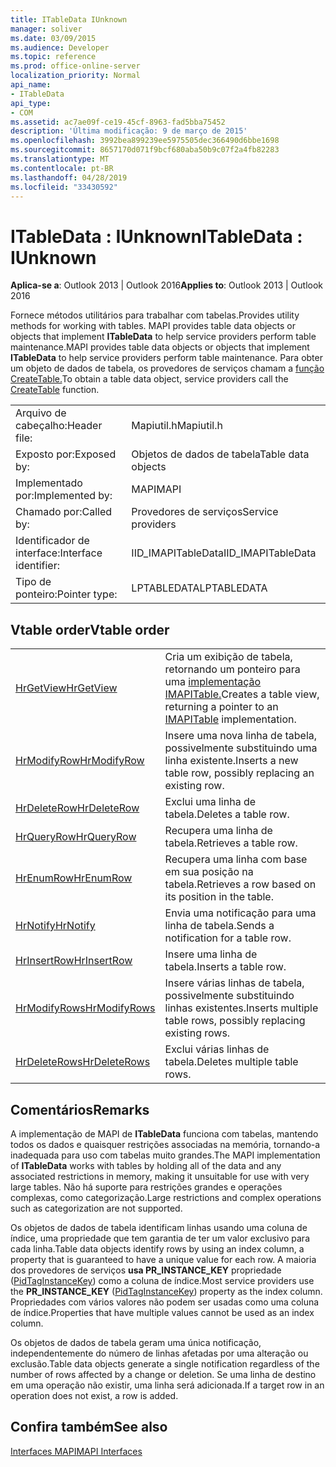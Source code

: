 ```yaml
---
title: ITableData IUnknown
manager: soliver
ms.date: 03/09/2015
ms.audience: Developer
ms.topic: reference
ms.prod: office-online-server
localization_priority: Normal
api_name:
- ITableData
api_type:
- COM
ms.assetid: ac7ae09f-ce19-45cf-8963-fad5bba75452
description: 'Última modificação: 9 de março de 2015'
ms.openlocfilehash: 3992bea899239ee5975505dec366490d6bbe1698
ms.sourcegitcommit: 8657170d071f9bcf680aba50b9c07f2a4fb82283
ms.translationtype: MT
ms.contentlocale: pt-BR
ms.lasthandoff: 04/28/2019
ms.locfileid: "33430592"
---
```

# <a name="itabledata--iunknown"></a><span data-ttu-id="ec9a6-103">ITableData : IUnknown</span><span class="sxs-lookup"><span data-stu-id="ec9a6-103">ITableData : IUnknown</span></span>

  
  
<span data-ttu-id="ec9a6-104">**Aplica-se a**: Outlook 2013 | Outlook 2016</span><span class="sxs-lookup"><span data-stu-id="ec9a6-104">**Applies to**: Outlook 2013 | Outlook 2016</span></span> 
  
<span data-ttu-id="ec9a6-105">Fornece métodos utilitários para trabalhar com tabelas.</span><span class="sxs-lookup"><span data-stu-id="ec9a6-105">Provides utility methods for working with tables.</span></span> <span data-ttu-id="ec9a6-106">MAPI provides table data objects or objects that implement **ITableData** to help service providers perform table maintenance.</span><span class="sxs-lookup"><span data-stu-id="ec9a6-106">MAPI provides table data objects or objects that implement **ITableData** to help service providers perform table maintenance.</span></span> <span data-ttu-id="ec9a6-107">Para obter um objeto de dados de tabela, os provedores de serviços chamam a [função CreateTable.](createtable.md)</span><span class="sxs-lookup"><span data-stu-id="ec9a6-107">To obtain a table data object, service providers call the [CreateTable](createtable.md) function.</span></span> 
  
|||
|:-----|:-----|
|<span data-ttu-id="ec9a6-108">Arquivo de cabeçalho:</span><span class="sxs-lookup"><span data-stu-id="ec9a6-108">Header file:</span></span>  <br/> |<span data-ttu-id="ec9a6-109">Mapiutil.h</span><span class="sxs-lookup"><span data-stu-id="ec9a6-109">Mapiutil.h</span></span>  <br/> |
|<span data-ttu-id="ec9a6-110">Exposto por:</span><span class="sxs-lookup"><span data-stu-id="ec9a6-110">Exposed by:</span></span>  <br/> |<span data-ttu-id="ec9a6-111">Objetos de dados de tabela</span><span class="sxs-lookup"><span data-stu-id="ec9a6-111">Table data objects</span></span>  <br/> |
|<span data-ttu-id="ec9a6-112">Implementado por:</span><span class="sxs-lookup"><span data-stu-id="ec9a6-112">Implemented by:</span></span>  <br/> |<span data-ttu-id="ec9a6-113">MAPI</span><span class="sxs-lookup"><span data-stu-id="ec9a6-113">MAPI</span></span>  <br/> |
|<span data-ttu-id="ec9a6-114">Chamado por:</span><span class="sxs-lookup"><span data-stu-id="ec9a6-114">Called by:</span></span>  <br/> |<span data-ttu-id="ec9a6-115">Provedores de serviços</span><span class="sxs-lookup"><span data-stu-id="ec9a6-115">Service providers</span></span>  <br/> |
|<span data-ttu-id="ec9a6-116">Identificador de interface:</span><span class="sxs-lookup"><span data-stu-id="ec9a6-116">Interface identifier:</span></span>  <br/> |<span data-ttu-id="ec9a6-117">IID_IMAPITableData</span><span class="sxs-lookup"><span data-stu-id="ec9a6-117">IID_IMAPITableData</span></span>  <br/> |
|<span data-ttu-id="ec9a6-118">Tipo de ponteiro:</span><span class="sxs-lookup"><span data-stu-id="ec9a6-118">Pointer type:</span></span>  <br/> |<span data-ttu-id="ec9a6-119">LPTABLEDATA</span><span class="sxs-lookup"><span data-stu-id="ec9a6-119">LPTABLEDATA</span></span>  <br/> |
   
## <a name="vtable-order"></a><span data-ttu-id="ec9a6-120">Vtable order</span><span class="sxs-lookup"><span data-stu-id="ec9a6-120">Vtable order</span></span>

|||
|:-----|:-----|
|[<span data-ttu-id="ec9a6-121">HrGetView</span><span class="sxs-lookup"><span data-stu-id="ec9a6-121">HrGetView</span></span>](itabledata-hrgetview.md) <br/> |<span data-ttu-id="ec9a6-122">Cria um exibição de tabela, retornando um ponteiro para uma [implementação IMAPITable.](imapitableiunknown.md)</span><span class="sxs-lookup"><span data-stu-id="ec9a6-122">Creates a table view, returning a pointer to an [IMAPITable](imapitableiunknown.md) implementation.</span></span>  <br/> |
|[<span data-ttu-id="ec9a6-123">HrModifyRow</span><span class="sxs-lookup"><span data-stu-id="ec9a6-123">HrModifyRow</span></span>](itabledata-hrmodifyrow.md) <br/> |<span data-ttu-id="ec9a6-124">Insere uma nova linha de tabela, possivelmente substituindo uma linha existente.</span><span class="sxs-lookup"><span data-stu-id="ec9a6-124">Inserts a new table row, possibly replacing an existing row.</span></span>  <br/> |
|[<span data-ttu-id="ec9a6-125">HrDeleteRow</span><span class="sxs-lookup"><span data-stu-id="ec9a6-125">HrDeleteRow</span></span>](itabledata-hrdeleterow.md) <br/> |<span data-ttu-id="ec9a6-126">Exclui uma linha de tabela.</span><span class="sxs-lookup"><span data-stu-id="ec9a6-126">Deletes a table row.</span></span>  <br/> |
|[<span data-ttu-id="ec9a6-127">HrQueryRow</span><span class="sxs-lookup"><span data-stu-id="ec9a6-127">HrQueryRow</span></span>](itabledata-hrqueryrow.md) <br/> |<span data-ttu-id="ec9a6-128">Recupera uma linha de tabela.</span><span class="sxs-lookup"><span data-stu-id="ec9a6-128">Retrieves a table row.</span></span>  <br/> |
|[<span data-ttu-id="ec9a6-129">HrEnumRow</span><span class="sxs-lookup"><span data-stu-id="ec9a6-129">HrEnumRow</span></span>](itabledata-hrenumrow.md) <br/> |<span data-ttu-id="ec9a6-130">Recupera uma linha com base em sua posição na tabela.</span><span class="sxs-lookup"><span data-stu-id="ec9a6-130">Retrieves a row based on its position in the table.</span></span>  <br/> |
|[<span data-ttu-id="ec9a6-131">HrNotify</span><span class="sxs-lookup"><span data-stu-id="ec9a6-131">HrNotify</span></span>](itabledata-hrnotify.md) <br/> |<span data-ttu-id="ec9a6-132">Envia uma notificação para uma linha de tabela.</span><span class="sxs-lookup"><span data-stu-id="ec9a6-132">Sends a notification for a table row.</span></span>  <br/> |
|[<span data-ttu-id="ec9a6-133">HrInsertRow</span><span class="sxs-lookup"><span data-stu-id="ec9a6-133">HrInsertRow</span></span>](itabledata-hrinsertrow.md) <br/> |<span data-ttu-id="ec9a6-134">Insere uma linha de tabela.</span><span class="sxs-lookup"><span data-stu-id="ec9a6-134">Inserts a table row.</span></span>  <br/> |
|[<span data-ttu-id="ec9a6-135">HrModifyRows</span><span class="sxs-lookup"><span data-stu-id="ec9a6-135">HrModifyRows</span></span>](itabledata-hrmodifyrows.md) <br/> |<span data-ttu-id="ec9a6-136">Insere várias linhas de tabela, possivelmente substituindo linhas existentes.</span><span class="sxs-lookup"><span data-stu-id="ec9a6-136">Inserts multiple table rows, possibly replacing existing rows.</span></span>  <br/> |
|[<span data-ttu-id="ec9a6-137">HrDeleteRows</span><span class="sxs-lookup"><span data-stu-id="ec9a6-137">HrDeleteRows</span></span>](itabledata-hrdeleterows.md) <br/> |<span data-ttu-id="ec9a6-138">Exclui várias linhas de tabela.</span><span class="sxs-lookup"><span data-stu-id="ec9a6-138">Deletes multiple table rows.</span></span>  <br/> |
   
## <a name="remarks"></a><span data-ttu-id="ec9a6-139">Comentários</span><span class="sxs-lookup"><span data-stu-id="ec9a6-139">Remarks</span></span>

<span data-ttu-id="ec9a6-140">A implementação de MAPI de **ITableData** funciona com tabelas, mantendo todos os dados e quaisquer restrições associadas na memória, tornando-a inadequada para uso com tabelas muito grandes.</span><span class="sxs-lookup"><span data-stu-id="ec9a6-140">The MAPI implementation of **ITableData** works with tables by holding all of the data and any associated restrictions in memory, making it unsuitable for use with very large tables.</span></span> <span data-ttu-id="ec9a6-141">Não há suporte para restrições grandes e operações complexas, como categorização.</span><span class="sxs-lookup"><span data-stu-id="ec9a6-141">Large restrictions and complex operations such as categorization are not supported.</span></span> 
  
<span data-ttu-id="ec9a6-142">Os objetos de dados de tabela identificam linhas usando uma coluna de índice, uma propriedade que tem garantia de ter um valor exclusivo para cada linha.</span><span class="sxs-lookup"><span data-stu-id="ec9a6-142">Table data objects identify rows by using an index column, a property that is guaranteed to have a unique value for each row.</span></span> <span data-ttu-id="ec9a6-143">A maioria dos provedores de serviços **usa PR_INSTANCE_KEY** propriedade ([PidTagInstanceKey](pidtaginstancekey-canonical-property.md)) como a coluna de índice.</span><span class="sxs-lookup"><span data-stu-id="ec9a6-143">Most service providers use the **PR_INSTANCE_KEY** ([PidTagInstanceKey](pidtaginstancekey-canonical-property.md)) property as the index column.</span></span> <span data-ttu-id="ec9a6-144">Propriedades com vários valores não podem ser usadas como uma coluna de índice.</span><span class="sxs-lookup"><span data-stu-id="ec9a6-144">Properties that have multiple values cannot be used as an index column.</span></span>
  
<span data-ttu-id="ec9a6-145">Os objetos de dados de tabela geram uma única notificação, independentemente do número de linhas afetadas por uma alteração ou exclusão.</span><span class="sxs-lookup"><span data-stu-id="ec9a6-145">Table data objects generate a single notification regardless of the number of rows affected by a change or deletion.</span></span> <span data-ttu-id="ec9a6-146">Se uma linha de destino em uma operação não existir, uma linha será adicionada.</span><span class="sxs-lookup"><span data-stu-id="ec9a6-146">If a target row in an operation does not exist, a row is added.</span></span>
  
## <a name="see-also"></a><span data-ttu-id="ec9a6-147">Confira também</span><span class="sxs-lookup"><span data-stu-id="ec9a6-147">See also</span></span>



[<span data-ttu-id="ec9a6-148">Interfaces MAPI</span><span class="sxs-lookup"><span data-stu-id="ec9a6-148">MAPI Interfaces</span></span>](mapi-interfaces.md)

